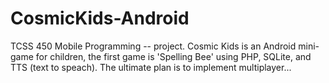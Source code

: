 # CosmicKids-Android
TCSS 450 Mobile Programming -- project.  Cosmic Kids is an Android mini-game for children, the first game is 'Spelling Bee' using PHP, SQLite, and TTS (text to speach).  The ultimate plan is to implement multiplayer...
